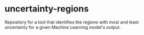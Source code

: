 # uncertainty-regions
Repository for a tool that identifies the regions with most and least uncertainty for a given Machine Learning model's output.
